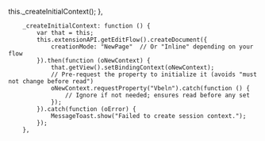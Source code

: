 this._createInitialContext();
        },

        _createInitialContext: function () {
            var that = this;
            this.extensionAPI.getEditFlow().createDocument({
                creationMode: "NewPage"  // Or "Inline" depending on your flow
            }).then(function (oNewContext) {
                that.getView().setBindingContext(oNewContext);
                // Pre-request the property to initialize it (avoids "must not change before read")
                oNewContext.requestProperty("Vbeln").catch(function () {
                    // Ignore if not needed; ensures read before any set
                });
            }).catch(function (oError) {
                MessageToast.show("Failed to create session context.");
            });
        },
